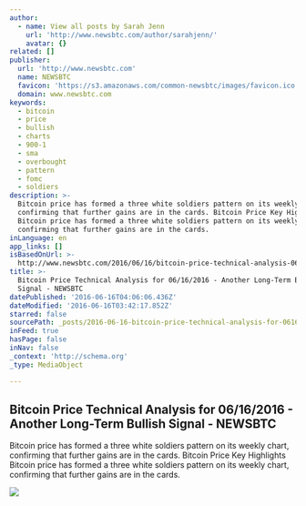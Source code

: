 ```yaml
---
author:
  - name: View all posts by Sarah Jenn
    url: 'http://www.newsbtc.com/author/sarahjenn/'
    avatar: {}
related: []
publisher:
  url: 'http://www.newsbtc.com'
  name: NEWSBTC
  favicon: 'https://s3.amazonaws.com/common-newsbtc/images/favicon.ico'
  domain: www.newsbtc.com
keywords:
  - bitcoin
  - price
  - bullish
  - charts
  - 900-1
  - sma
  - overbought
  - pattern
  - fomc
  - soldiers
description: >-
  Bitcoin price has formed a three white soldiers pattern on its weekly chart,
  confirming that further gains are in the cards. Bitcoin Price Key Highlights
  Bitcoin price has formed a three white soldiers pattern on its weekly chart,
  confirming that further gains are in the cards.
inLanguage: en
app_links: []
isBasedOnUrl: >-
  http://www.newsbtc.com/2016/06/16/bitcoin-price-technical-analysis-06162016-another-long-term-bullish-signal/
title: >-
  Bitcoin Price Technical Analysis for 06/16/2016 - Another Long-Term Bullish
  Signal - NEWSBTC
datePublished: '2016-06-16T04:06:06.436Z'
dateModified: '2016-06-16T03:42:17.852Z'
starred: false
sourcePath: _posts/2016-06-16-bitcoin-price-technical-analysis-for-06162016-another-lo.md
inFeed: true
hasPage: false
inNav: false
_context: 'http://schema.org'
_type: MediaObject

---
```

<article style=""><h1>Bitcoin Price Technical Analysis for 06/16/2016 - Another Long-Term Bullish Signal - NEWSBTC</h1><p>Bitcoin price has formed a three white soldiers pattern on its weekly chart, confirming that further gains are in the cards. Bitcoin Price Key Highlights Bitcoin price has formed a three white soldiers pattern on its weekly chart, confirming that further gains are in the cards.</p><img src="http://s3.amazonaws.com/main-newsbtc-images/2016/06/16042057/160616_bitcoin.png" /></article>